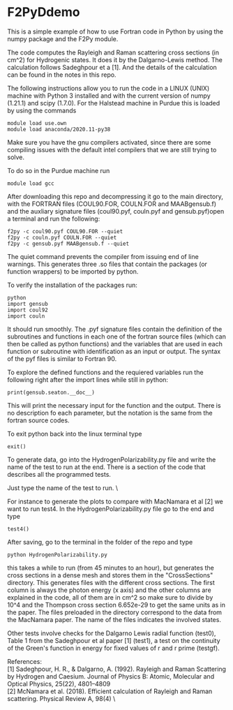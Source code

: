 # F2PyDdemo
This is a simple example of how to use Fortran code in Python by using the numpy package and the F2Py module.

The code computes the Rayleigh and Raman scattering cross sections (in cm^2) for Hydrogenic states. It does it by the Dalgarno-Lewis method. The calculation follows Sadeghpour et a [1]. And the details of the calculation can be found in the notes in this repo.

The following instructions allow you to run the code in a LINUX (UNIX) machine with Python 3 installed and with the current version of numpy (1.21.1) and scipy (1.7.0).
For the Halstead machine in Purdue this is loaded by using the commands 

```
module load use.own
module load anaconda/2020.11-py38
```
Make sure you have the gnu compilers activated, since there are some compiling issues with the default intel compilers that we are still trying to solve. 

To do so in the Purdue machine run

```
module load gcc
```

After downloading this repo and decompressing it go to the main directory, with the FORTRAN files (COUL90.FOR, COULN.FOR and MAABgensub.f) and the auxliary signature files (coul90.pyf, couln.pyf and gensub.pyf)open a terminal and run the following:

```
f2py -c coul90.pyf COUL90.FOR --quiet
f2py -c couln.pyf COULN.FOR --quiet
f2py -c gensub.pyf MAABgensub.f --quiet
```

The quiet command prevents the compiler from issuing end of line warnings. This generates three .so files that contain the packages (or function wrappers) to be imported by python.

To verify the installation of the packages run:

```
python
import gensub
import coul92
import couln
```

It should run smoothly. The .pyf signature files contain the definition of the subroutines and functions in each one of the fortran source files (which can then be called as python functions) and the variables that are used in each function or subroutine with identification as an input or output. The syntax of the pyf files is similar to Fortran 90. 

To explore the defined functions and the requiered variables run the following right after the import lines while still in python:

```
print(gensub.seaton.__doc__)
```

This will print the necessary input for the function and the output. There is no description fo each parameter, but the notation is the same from the fortran source codes. 

To exit python back into the linux terminal type 

```
exit()
```

To generate data, go into the HydrogenPolarizability.py file and write the name of the test to run at the end. There is a section of the code that describes all the programmed tests.

Just type the name of the test to run. \

For instance to generate the plots to compare with MacNamara et al [2] we want to run test4. In the HydrogenPolarizability.py file go to the end and type 

```
test4()
```

After saving, go to the terminal in the folder of the repo and type 

```
python HydrogenPolarizability.py
```
this takes a while to run (from 45 minutes to an hour), but generates the cross sections in a dense mesh and stores them in the "CrossSections" directory. This generates files with the different cross sections. The first column is always the photon energy (x axis) and the other columns are explained in the code, all of them are in cm^2 so make sure to divide by 10^4 and the Thompson cross section 6.652e-29 to get the same units as in the paper. The files preloaded in the directory correspond to the data from the MacNamara paper. The name of the files indicates the involved states. 

Other tests involve checks for the Dalgarno Lewis radial function (test0), Table 1 from the Sadeghpour et al paper [1] (test1), a test on the continuity of the Green's function in energy for fixed values of r and r prime (testgf).

References:\
[1] Sadeghpour, H. R., & Dalgarno, A. (1992). Rayleigh and Raman Scattering by Hydrogen and Caesium. Journal of Physics B: Atomic, Molecular and Optical Physics, 25(22), 4801–4809 \
[2] McNamara et al. (2018). Efficient calculation of Rayleigh and Raman scattering. Physical Review A, 98(4) \
